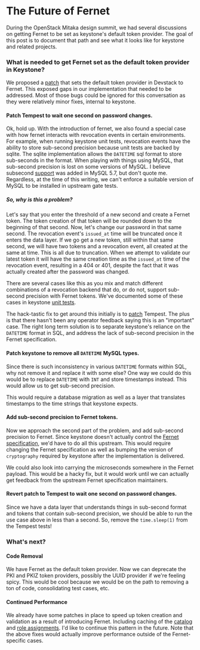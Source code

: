# The Future of Fernet

During the OpenStack Mitaka design summit, we had several discussions on
getting Fernet to be set as keystone's default token provider. The goal of this
post is to document that path and see what it looks like for keystone and
related projects.


### What is needed to get Fernet set as the default token provider in Keystone?

We proposed a [patch](https://review.openstack.org/#/c/195780/) that sets the
default token provider in Devstack to Fernet. This exposed gaps in our
implementation that needed to be addressed. Most of those bugs could be ignored
for this conversation as they were relatively minor fixes, internal to
keystone.

#### Patch Tempest to wait one second on password changes.

Ok, hold up. With the introduction of fernet, we also found a special case with
how fernet interacts with revocation events in certain environments. For
example, when running keystone unit tests, revocation events have the ability
to store sub-second precision because unit tests are backed by sqlite. The
sqlite implementation allows the `DATETIME` sql format to store sub-seconds in
the format. When playing with things using MySQL, that sub-second precision is
lost on some versions of MySQL. I believe subsecond
[support](http://dev.mysql.com/doc/refman/5.7/en/fractional-seconds.html) was
added in MySQL 5.7, but don't quote me. Regardless, at the time of this
writing, we can't enforce a suitable version of MySQL to be installed in
upstream gate tests.

##### So, why is this a problem?

Let's say that you enter the threshold of a new second and create a Fernet
token. The token creation of that token will be rounded down to the beginning
of that second. Now, let's change our password in that same second. The
revocation event's `issued_at` time will be truncated once it enters the data
layer. If we go get a new token, still within that same second, we will have
two tokens and a revocation event, all created at the same at time. This is all
due to truncation. When we attempt to validate our latest token it will have
the same creation time as the `issued_at` time of the revocation event,
resulting in a 404 or 401, despite the fact that it was actually created after
the password was changed.

There are several cases like this as you mix and match different combinations
of a revocation backend that do, or do not, support sub-second precision with
Fernet tokens. We've documented some of these cases in keystone [unit
tests](https://review.openstack.org/#/c/227995/).

The hack-tastic fix to get around this initially is to
[patch](https://review.openstack.org/#/c/231191/) Tempest. The plus is that
there hasn't been any operator feedback saying this is an "important" case. The
right long term solution is to separate keystone's reliance on the `DATETIME`
format in SQL, and address the lack of sub-second precision in the Fernet
specification.

#### Patch keystone to remove all `DATETIME` MySQL types.

Since there is such inconsistency in various `DATETIME` formats within SQL, why
not remove it and replace it with some else? One way we could do this would be
to replace `DATETIME` with `INT` and store timestamps instead. This would allow
us to get sub-second precision.

This would require a database migration as well as a layer that translates
timestamps to the time strings that keystone expects.

#### Add sub-second precision to Fernet tokens.

Now we approach the second part of the problem, and add sub-second precision to
Fernet. Since keystone doesn't actually control the [Fernet
specification](https://github.com/fernet/spec/blob/master/Spec.md), we'd have
to do all this upstream. This would require changing the Fernet specification
as well as bumping the version of `cryptography` required by keystone after the
implementation is delivered.

We could also look into carrying the microseconds somewhere in the Fernet
payload. This would be a hacky fix, but it would work until we can actually get
feedback from the upstream Fernet specification maintainers.

#### Revert patch to Tempest to wait one second on password changes.

Since we have a data layer that understands things in sub-second format and
tokens that contain sub-second precision, we should be able to run the use case
above in less than a second. So, remove the `time.sleep(1)` from the Tempest
tests!

### What's next?

#### Code Removal

We have Fernet as the default token provider. Now we can deprecate the PKI and
PKIZ token providers, possibly the UUID provider if we're feeling spicy. This
would be cool because we would be on the path to removing a ton of code,
consolidating test cases, etc.

#### Continued Performance

We already have some patches in place to speed up token creation and validation
as a result of introducing Fernet. Including caching of the
[catalog](https://review.openstack.org/#/c/215212/) and [role
assignments](https://review.openstack.org/#/c/215715/). I'd like to continue
this pattern in the future. Note that the above fixes would actually improve
performance outside of the Fernet-specific cases.
